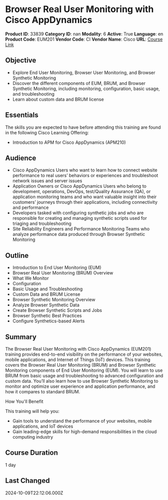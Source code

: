 # Browser Real User Monitoring with Cisco AppDynamics

**Product ID**: 33839
**Category ID**: nan
**Modality**: 6
**Active**: True
**Language**: en
**Product Code**: EUM201
**Vendor Code**: CI
**Vendor Name**: Cisco
**URL**: [Course Link](https://www.fastlaneus.com/course/cisco-eum201)

## Objective
- Explore End User Monitoring, Browser User Monitoring, and Browser Synthetic Monitoring
- Discover the different components of EUM, BRUM, and Browser Synthetic Monitoring, including monitoring, configuration, basic usage, and troubleshooting
- Learn about custom data and BRUM license

## Essentials
The skills you are expected to have before attending this training are found in the following Cisco Learning Offering:   


- Introduction to APM for Cisco AppDynamics (APM210)

## Audience
- Cisco AppDynamics Users who want to learn how to connect website performance to real users’ behaviors or experiences and troubleshoot network issues and server issues
- Application Owners or Cisco AppDynamics Users who belong to development, operations, DevOps, test/Quality Assurance (QA), or application monitoring teams and who want valuable insight into their customers’ journeys through their applications, including connectivity and performance
- Developers tasked with configuring synthetic jobs and who are responsible for creating and managing synthetic scripts used for triaging and troubleshooting
- Site Reliability Engineers and Performance Monitoring Teams who analyze performance data produced through Browser Synthetic Monitoring

## Outline
- Introduction to End User Monitoring (EUM)
- Browser Real User Monitoring (BRUM) Overview
- What We Monitor
- Configuration
- Basic Usage and Troubleshooting
- Custom Data and BRUM License
- Browser Synthetic Monitoring Overview
- Analyze Browser Synthetic Data
- Create Browser Synthetic Scripts and Jobs
- Browser Synthetic Best Practices
- Configure Synthetics-based Alerts

## Summary
The Browser Real User Monitoring with Cisco AppDynamics (EUM201) training provides end-to-end visibility on the performance of your websites, mobile applications, and Internet of Things (IoT) devices. This training covers the Browser Real User Monitoring (BRUM) and Browser Synthetic Monitoring components of End User Monitoring (EUM). You will learn to use BRUM from basic usage and troubleshooting to advanced configuration and custom data. You’ll also learn how to use Browser Synthetic Monitoring to monitor and optimize user experience and application performance, and how it compares to standard BRUM.

How You'll Benefit


This training will help you: 



- Gain tools to understand the performance of your websites, mobile applications, and IoT devices
- Gain leading-edge skills for high-demand responsibilities in the cloud computing industry

## Course Duration
1 day

## Last Changed
2024-10-09T22:12:06.000Z
